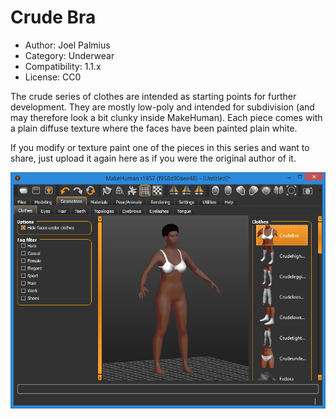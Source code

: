# Crude Bra

* Author: Joel Palmius
* Category: Underwear
* Compatibility: 1.1.x
* License: CC0

The crude series of clothes are intended as starting points for further development. They are mostly low-poly and intended for subdivision (and may therefore look a bit clunky inside MakeHuman). Each piece comes with a plain diffuse texture where the faces have been painted plain white.

If you modify or texture paint one of the pieces in this series and want to share, just upload it again here as if you were the original author of it.

![Example](crudebra-screenshot.png)

